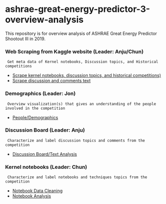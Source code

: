 # ashrae-great-energy-predictor-3-overview-analysis
This repository is for overview analysis of ASHRAE Great Energy Predictor Shootout III in 2019.

### Web Scraping from Kaggle website (Leader: Anju/Chun)
     Get meta data of Kernel notebooks, Discussion topics, and Historical competitions   
   * [Scrape kernel notebooks, discussion topics, and historical competitions)](WebScraping/Kaggle_WebScraping.ipynb)
   * [Scrape discussion and comments text](WebScraping/Kaggle_WebScraping_Discussions.ipynb)
   
### Demographics (Leader: Jon)
     Overview visualization(s) that gives an understanding of the people involved in the competition 
   * [People/Demographics](Demographics/Map.ipynb)
   
### Discussion Board (Leader: Anju)
     Characterize and label discussion topics and comments from the competition
   * [Discussion Board/Text Analysis](DiscussionBoard/DiscussionAnalysis.ipynb)

### Kernel notebooks (Leader: Chun)
     Characterize and label notebooks and techniques topics from the competition
   * [Notebook Data Cleaning](KernelNotebook/NotebookDataCleaning.ipynb) 
   * [Notebook Analysis](KernelNotebook/NotebooksAnalysis.ipynb) 
